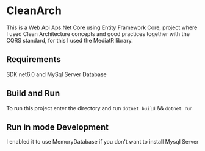 # CleanArch
This is a Web Api Aps.Net Core using Entity Framework Core, project where I used Clean Architecture concepts and good practices together with the CQRS standard, for this I used the MediatR library.

## Requirements
SDK net6.0 and MySql Server Database

## Build and Run
To run this project enter the directory and run `dotnet build` && `dotnet run`

## Run in mode Development
I enabled it to use MemoryDatabase if you don't want to install Mysql Server




